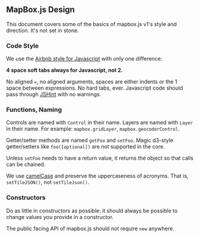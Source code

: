## MapBox.js Design

This document covers some of the basics of mapbox.js v1's style and direction.
It's not set in stone.

### Code Style

We use the [Airbnb style for Javascript](https://github.com/airbnb/javascript) with
only one difference:

**4 space soft tabs always for Javascript, not 2.**

No aligned `=`, no aligned arguments, spaces are either indents or the 1
space between expressions. No hard tabs, ever. Javascript code should pass
through [JSHint](http://www.jshint.com/) with no warnings.

### Functions, Naming

Controls are named with `Control` in their name. Layers are named with
`Layer` in their name. For example: `mapbox.gridLayer`, `mapbox.geocoderControl`.

Getter/setter methods are named `getFoo` and `setFoo`. Magic d3-style getter/setters
like `foo([optional])` are not supported in the core.

Unless `setFoo` needs to have a return value, it returns the object so that
calls can be chained.

We use [camelCase](http://en.wikipedia.org/wiki/CamelCase) and preserve
the uppercaseness of acronyms. That is, `setTileJSON()`, not `setTileJson()`.

### Constructors

Do as little in constructors as possible: it should always be possible
to change values you provide in a constructor.

The public facing API of mapbox.js should not require `new` anywhere.
